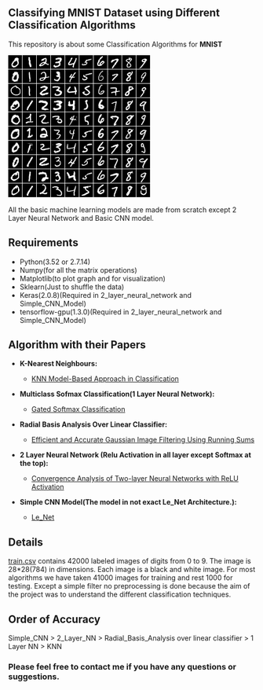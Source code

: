 ## Classifying MNIST Dataset using Different Classification Algorithms

This repository is about some Classification Algorithms for **MNIST**

![MNIST][1]

All the basic machine learning models are made from scratch except 2 Layer Neural Network and Basic CNN model.

## Requirements

- Python(3.52 or 2.7.14)
- Numpy(for all the matrix operations)
- Matplotlib(to plot graph and for visualization)
- Sklearn(Just to shuffle the data)
- Keras(2.0.8)(Required in 2_layer_neural_network and Simple_CNN_Model)
- tensorflow-gpu(1.3.0)(Required in 2_layer_neural_network and Simple_CNN_Model)

## Algorithm with their Papers
- **K-Nearest Neighbours:**
  - [KNN Model-Based Approach in Classification][2]

- **Multiclass Sofmax Classification(1 Layer Neural Network):**
  - [Gated Softmax Classification][3]
  
- **Radial Basis Analysis Over Linear Classifier:**
  - [Efficient and Accurate Gaussian Image Filtering Using Running Sums][4]

- **2 Layer Neural Network (Relu Activation in all layer except Softmax at the top):**
  - [Convergence Analysis of Two-layer Neural Networks with ReLU Activation][5]
  
- **Simple CNN Model(The model in not exact Le_Net Architecture.):**
  - [Le_Net][6]
  
## Details
  [train.csv][7] contains 42000 labeled images of digits from 0 to 9. The image is 28*28(784) in dimensions.
  Each image is a black and white image.
  For most algorithms we have taken 41000 images for training and rest 1000 for testing.
  Except a simple filter no preprocessing is done because the aim of the project was to understand the different classification techniques.

## Order of Accuracy
  Simple_CNN > 2_Layer_NN > Radial_Basis_Analysis over linear classifier > 1 Layer NN > KNN
  
### Please feel free to contact me if you have any questions or suggestions.
  
[1]: mnist.png
[2]: http://citeseerx.ist.psu.edu/viewdoc/download?doi=10.1.1.2.815&rep=rep1&type=pdf
[3]: http://www.cs.toronto.edu/~fritz/absps/gatedsoftmax.pdf
[4]: http://www.cs.huji.ac.il/~werman/Papers/paper42.pdf
[5]: https://papers.nips.cc/paper/6662-convergence-analysis-of-two-layer-neural-networks-with-relu-activation.pdf
[6]: http://yann.lecun.com/exdb/lenet/
[7]: https://github.com/atrybyme/mnist/blob/master/train.csv
